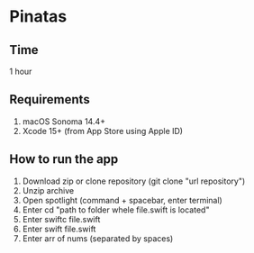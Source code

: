# Pinatas

## Time
1 hour

## Requirements

1. macOS Sonoma 14.4+
2. Xcode 15+ (from App Store using Apple ID)

## How to run the app

1. Download zip or clone repository (git clone "url repository")
2. Unzip archive
3. Open spotlight (command + spacebar, enter terminal)
4. Enter cd "path to folder whele file.swift is located"
5. Enter swiftc file.swift
6. Enter swift file.swift
7. Enter arr of nums (separated by spaces)

